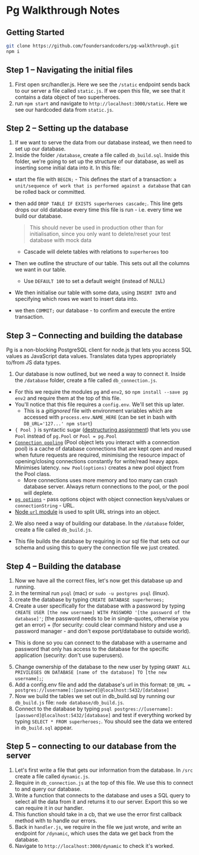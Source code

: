 # Pg Walkthrough Notes

## Getting Started
```sh
git clone https://github.com/foundersandcoders/pg-walkthrough.git
npm i
```

## Step 1 – Navigating the initial files
1. First open src/handler.js. Here we see the `/static` endpoint sends back to our server a file called `static.js`. If we open this file, we see that it contains a data object of two superheroes.
2. run `npm start` and navigate to `http://localhost:3000/static`. Here we see our hardcoded data from `static.js`.

## Step 2 – Setting up the database
1. If we want to serve the data from our database instead, we then need to set up our database.
2. Inside the folder `/database`, create a file called `db_build.sql`. Inside this folder, we're going to set up the structure of our database, as well as inserting some initial data into it. In this file:
  - start the file with `BEGIN;` - This defines the start of a transaction: `a unit/sequence of work that is performed against a database` that can be rolled back or committed.
  - then add `DROP TABLE IF EXISTS superheroes cascade;`. This line gets drops our old database every time this file is run - i.e. every time we build our database.
    > This should never be used in production other than for initialisation, since you only want to delete/reset your test database with mock data

    - Cascade will delete tables with relations to `superheroes` too
  - Then we outline the structure of our table. This sets out all the columns we want in our table.
    - Use `DEFAULT 100` to set a default weight (instead of NULL)
  - We then initialise our table with some data, using `INSERT INTO` and specifying which rows we want to insert data into.
  - we then `COMMIT;` our database - to confirm and execute the entire transaction.

## Step 3 – Connecting and building the database
Pg is a non-blocking PostgreSQL client for node.js that lets you access SQL values as JavaScript data values. Translates data types appropriately to/from JS data types.

1. Our database is now outlined, but we need a way to connect it. Inside the `/database` folder, create a file called `db_connection.js`.
  - For this we require the modules `pg` and `env2`, so `npm install --save pg env2` and require them at the top of this file.
  - You'll notice that this file requires a `config.env`. We'll set this up later.
    - This is a *gitignored* file with environment variables which are accessed with `process.env.NAME_HERE` (can be set in bash with `DB_URL='127...' npm start`)
  - `{ Pool }` is syntactic sugar ([destructuring assignment](https://developer.mozilla.org/en/docs/Web/JavaScript/Reference/Operators/Destructuring_assignment)) that lets you use `Pool` instead of `pg.Pool` or `Pool = pg.Pool`
  - [`Connection pooling`](https://en.wikipedia.org/wiki/Connection_pool) (Pool object lets you interact with a connection pool) is a cache of database connections that are kept open and reused when future requests are required, minimising the resource impact of opening/closing connections constantly for write/read heavy apps. Minimises latency. `new Pool(options)` creates a new pool object from the Pool class.
    - More connections uses more memory and too many can crash database server. Always return connections to the pool, or the pool will deplete.
  - [`pg options`](https://node-postgres.com/features/connecting#programmatic) - pass options object with object connection keys/values or `connectionString` - URL.
  - [Node `url` module](https://nodejs.org/api/url.html#url_url_strings_and_url_objects) is used to split URL strings into an object.
2. We also need a way of building our database. In the `/database` folder, create a file called `db_build.js`.
 - This file builds the database by requiring in our sql file that sets out our schema and using this to query the connection file we just created.

## Step 4 – Building the database
1. Now we have all the correct files, let's now get this database up and running.
2. in the terminal run `psql` (mac) or `sudo -u postgres psql` (linux).
3. create the database by typing `CREATE DATABASE superheroes;`
4. Create a user specifically for the database with a password by typing `CREATE USER [the new username] WITH PASSWORD '[the password of the database]'`; (the password needs to be in single-quotes, otherwise you get an error) + (for security: could clear command history and use a password manager - and don't expose port/database to outside world).
  - This is done so you can connect to the database with a username and password that only has access to the database for the specific application (security: don't use superusers).
5. Change ownership of the database to the new user by typing `GRANT ALL PRIVILEGES ON DATABASE [name of the database] TO [the new username];`;
6. Add a config.env file and add the database's url in this format: `DB_URL = postgres://[username]:[password]@localhost:5432/[database]`
7. Now we build the tables we set out in db_build.sql by running our `db_build.js` file: `node database/db_build.js`.
8. Connect to the database by typing `psql postgres://[username]:[password]@localhost:5432/[database]` and test if everything worked by typing `SELECT * FROM superheroes;`. You should see the data we entered in `db_build.sql` appear.

## Step 5 – connecting to our database from the server
1. Let's first write a file that gets our information from the database. In `/src` create a file called `dynamic.js`.
2. Require in `db_connection.js` at the top of this file. We use this to connect to and query our database.
3. Write a function that connects to the database and uses a SQL query to select all the data from it and returns it to our server. Export this so we can require it in our handler.
4. This function should take in a cb, that we use the error first callback method with to handle our errors.
5. Back in `handler.js`, we require in the file we just wrote, and write an endpoint for `/dynamic`, which uses the data we get back from the database.
6. Navigate to `http://localhost:3000/dynamic` to check it's worked.
